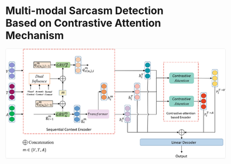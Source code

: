 # Multi-modal Sarcasm Detection Based on Contrastive Attention Mechanism
<a target="_blank" href="">
    <img alt="Multi-modal-Sarcasm-Detection-ConAttSD" src="network.jpg" style="max-width: 600px; border: 1px solid #eee; border-radius: 4px; box-shadow: 0 1px 2px 0 rgba(0, 0, 0, 0.05);">
</a><br>
